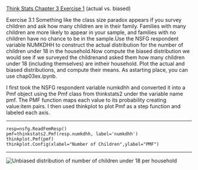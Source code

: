 [Think Stats Chapter 3 Exercise 1](http://greenteapress.com/thinkstats2/html/thinkstats2004.html#toc31) (actual vs. biased)

Exercise 3.1 Something like the class size paradox appears if you survey
children and ask how many children are in their family. Families with many
children are more likely to appear in your sample, and families with no children have no chance to be in the sample.Use the NSFG respondent variable NUMKDHH to construct the actual distribution for the number of children under 18 in the household.Now compute the biased distribution we would see if we surveyed the childrenand asked them how many children under 18 (including themselves) are intheir household.
Plot the actual and biased distributions, and compute their means. As astarting place, you can use chap03ex.ipynb.

I first took the NSFG respondent variable numkdhh and converted it into a Pmf object using the Pmf class from thinkstats2 under the variable name pmf. The PMF function maps each value to its probability creating value:item pairs. I then used thinkplot to plot Pmf as a step function and labeled each axis.

---

    resp=nsfg.ReadFemResp()
    pmf=thinkstats2.Pmf(resp.numkdhh, label='numkdhh')
    thinkplot.Pmf(pmf)
    thinkplot.Config(xlabel="Number of Children",ylabel="PMF")
    
---

![Unbiased distribution of number of children under 18 per household](../StatsImages/ch3ex1.png)
